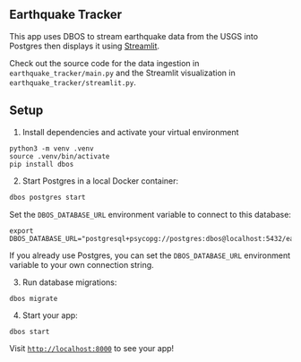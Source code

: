 ## Earthquake Tracker

This app uses DBOS to stream earthquake data from the USGS into Postgres then displays it using [Streamlit](https://streamlit.io/).

Check out the source code for the data ingestion in `earthquake_tracker/main.py` and the Streamlit visualization in `earthquake_tracker/streamlit.py`.

## Setup

1. Install dependencies and activate your virtual environment

```shell
python3 -m venv .venv
source .venv/bin/activate
pip install dbos
```

2. Start Postgres in a local Docker container:

```bash
dbos postgres start
```

Set the `DBOS_DATABASE_URL` environment variable to connect to this database:

```shell
export DBOS_DATABASE_URL="postgresql+psycopg://postgres:dbos@localhost:5432/earthquake_tracker"
```

If you already use Postgres, you can set the `DBOS_DATABASE_URL` environment variable to your own connection string.

3. Run database migrations:

```shell
dbos migrate
```

4. Start your app:

```shell
dbos start
```

Visit [`http://localhost:8000`](http://localhost:8000) to see your app!
